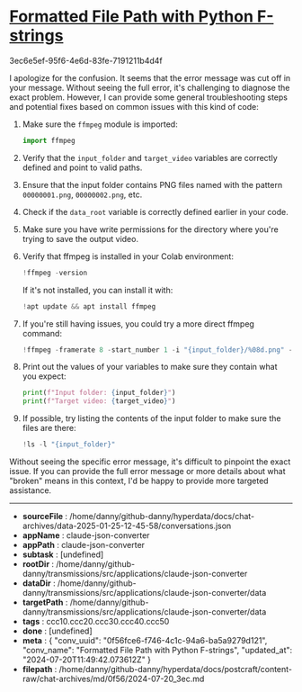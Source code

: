# [Formatted File Path with Python F-strings](https://claude.ai/chat/0f56fce6-f746-4c1c-94a6-ba5a9279d121)

3ec6e5ef-95f6-4e6d-83fe-7191211b4d4f

 I apologize for the confusion. It seems that the error message was cut off in your message. Without seeing the full error, it's challenging to diagnose the exact problem. However, I can provide some general troubleshooting steps and potential fixes based on common issues with this kind of code:

1. Make sure the `ffmpeg` module is imported:
   ```python
   import ffmpeg
   ```

2. Verify that the `input_folder` and `target_video` variables are correctly defined and point to valid paths.

3. Ensure that the input folder contains PNG files named with the pattern `00000001.png`, `00000002.png`, etc.

4. Check if the `data_root` variable is correctly defined earlier in your code.

5. Make sure you have write permissions for the directory where you're trying to save the output video.

6. Verify that ffmpeg is installed in your Colab environment:
   ```python
   !ffmpeg -version
   ```
   If it's not installed, you can install it with:
   ```python
   !apt update && apt install ffmpeg
   ```

7. If you're still having issues, you could try a more direct ffmpeg command:
   ```python
   !ffmpeg -framerate 8 -start_number 1 -i "{input_folder}/%08d.png" -c:v huffyuv -pix_fmt rgb24 -r 8 "{target_video}" -y
   ```

8. Print out the values of your variables to make sure they contain what you expect:
   ```python
   print(f"Input folder: {input_folder}")
   print(f"Target video: {target_video}")
   ```

9. If possible, try listing the contents of the input folder to make sure the files are there:
   ```python
   !ls -l "{input_folder}"
   ```

Without seeing the specific error message, it's difficult to pinpoint the exact issue. If you can provide the full error message or more details about what "broken" means in this context, I'd be happy to provide more targeted assistance.

---

* **sourceFile** : /home/danny/github-danny/hyperdata/docs/chat-archives/data-2025-01-25-12-45-58/conversations.json
* **appName** : claude-json-converter
* **appPath** : claude-json-converter
* **subtask** : [undefined]
* **rootDir** : /home/danny/github-danny/transmissions/src/applications/claude-json-converter
* **dataDir** : /home/danny/github-danny/transmissions/src/applications/claude-json-converter/data
* **targetPath** : /home/danny/github-danny/transmissions/src/applications/claude-json-converter/data
* **tags** : ccc10.ccc20.ccc30.ccc40.ccc50
* **done** : [undefined]
* **meta** : {
  "conv_uuid": "0f56fce6-f746-4c1c-94a6-ba5a9279d121",
  "conv_name": "Formatted File Path with Python F-strings",
  "updated_at": "2024-07-20T11:49:42.073612Z"
}
* **filepath** : /home/danny/github-danny/hyperdata/docs/postcraft/content-raw/chat-archives/md/0f56/2024-07-20_3ec.md